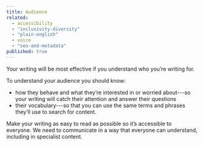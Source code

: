 ```yaml
---
title: Audience
related:
  - accessibility
  - "inclusivity-diversity"
  - "plain-english"
  - voice
  - "seo-and-metadata"
published: true
---
```


Your writing will be most effective if you understand who you’re writing for.

To understand your audience you should know:

- how they behave and what they’re interested in or worried about---so your writing will catch their attention and answer their questions
- their vocabulary---so that you can use the same terms and phrases they’ll use to search for content.

Make your writing as easy to read as possible so it’s accessible to everyone. We need to communicate in a way that everyone can understand, including in specialist content.
